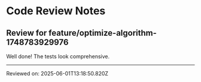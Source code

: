 # Code Review Notes

## Review for feature/optimize-algorithm-1748783929976

Well done! The tests look comprehensive.

---
Reviewed on: 2025-06-01T13:18:50.820Z